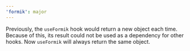 ```yaml
---
'formik': major
---
```


Previously, the `useFormik` hook would return a new object each time. 
Because of this, its result could not be used as a dependency for other 
hooks. Now `useFormik` will always return the same object.
